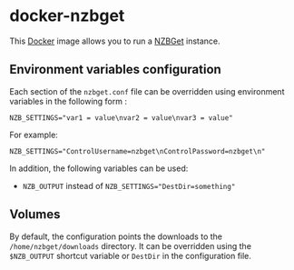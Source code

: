 # docker-nzbget

This [Docker](https://www.docker.com) image allows you to run a
[NZBGet](https://nzbget.net) instance.

## Environment variables configuration
Each section of the `nzbget.conf` file can be overridden using environment
variables in the following form : 

```
NZB_SETTINGS="var1 = value\nvar2 = value\nvar3 = value"
```

For example: 
```
NZB_SETTINGS="ControlUsername=nzbget\nControlPassword=nzbget\n"
```

In addition, the following variables can be used:
* `NZB_OUTPUT` instead of `NZB_SETTINGS="DestDir=something"`

## Volumes
By default, the configuration points the downloads to the `/home/nzbget/downloads`
directory. It can be overridden using the `$NZB_OUTPUT` shortcut variable
or `DestDir` in the configuration file.
